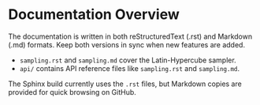 # Documentation Overview

The documentation is written in both reStructuredText (.rst) and Markdown (.md) formats.  Keep both versions in sync when new features are added.

* `sampling.rst` and `sampling.md` cover the Latin-Hypercube sampler.
* `api/` contains API reference files like `sampling.rst` and `sampling.md`.

The Sphinx build currently uses the `.rst` files, but Markdown copies are provided for quick browsing on GitHub.
